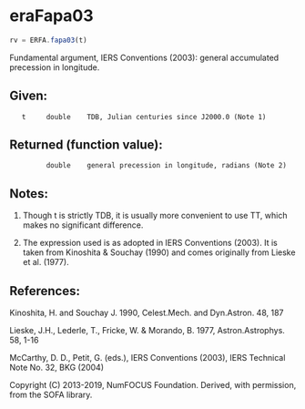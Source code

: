 # eraFapa03

```js
rv = ERFA.fapa03(t)
```

Fundamental argument, IERS Conventions (2003):
general accumulated precession in longitude.

## Given:
```
   t     double    TDB, Julian centuries since J2000.0 (Note 1)
```

## Returned (function value):
```
         double    general precession in longitude, radians (Note 2)
```

## Notes:

1) Though t is strictly TDB, it is usually more convenient to use
   TT, which makes no significant difference.

2) The expression used is as adopted in IERS Conventions (2003).  It
   is taken from Kinoshita & Souchay (1990) and comes originally
   from Lieske et al. (1977).

## References:

   Kinoshita, H. and Souchay J. 1990, Celest.Mech. and Dyn.Astron.
   48, 187

   Lieske, J.H., Lederle, T., Fricke, W. & Morando, B. 1977,
   Astron.Astrophys. 58, 1-16

   McCarthy, D. D., Petit, G. (eds.), IERS Conventions (2003),
   IERS Technical Note No. 32, BKG (2004)

Copyright (C) 2013-2019, NumFOCUS Foundation.
Derived, with permission, from the SOFA library.
